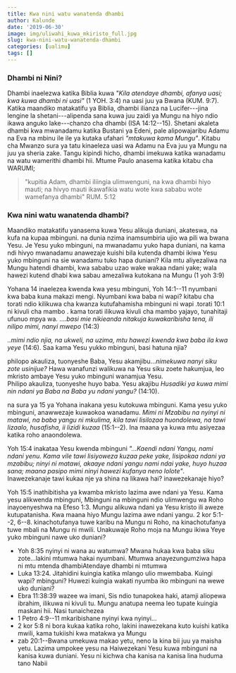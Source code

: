 ```yaml
---
title: Kwa nini watu wanatenda dhambi
author: Kalunde
date: '2019-06-30'
image: img/uliwahi_kuwa_mkiristo_full.jpg
slug: kwa-nini-watu-wanatenda-dhambi
categories: [ualimu]
tags: []
---
```


### Dhambi ni Nini?
Dhambi inaelezwa katika Biblia kuwa *"Kila atendaye dhambi, afanya uasi; kwa kuwa dhambi ni uasi"* (1 YOH. 3:4) na uasi juu ya Bwana (KUM. 9:7). Katika maandiko matakatifu ya Biblia, dhambi ilianza na Lucifer---jina lengine la shetani---alipenda sana kuwa juu zaidi ya Mungu na hiyo ndio ikawa anguko lake---chanzo cha dhambi (ISA 14:12--15). Shetani akaleta dhambi kwa mwanadamu katika Bustani ya Edeni, pale alipowajaribu Adamu na Eva na mbinu ile ile ya kutaka ufahari *"mtakuwa kama Mungu"*. Kitabu cha Mwanzo sura ya tatu kinaeleza uasi wa Adamu na Eva juu ya Mungu na juu ya sheria zake. Tangu kipindi hicho, dhambi imekuwa katika wanadamu na watu wamerithi dhambi hii. Mtume Paulo anasema katika kitabu cha WARUMI; 

> "kupitia Adam, dhambi iliingia ulimwenguni, na kwa dhambi hiyo mauti; na hivyo mauti ikawafikia watu wote kwa sababu wote wamefanya dhambi"
> RUM. 5:12


### Kwa nini  watu wanatenda dhambi?

Maandiko matakatifu yanasema kuwa Yesu alikuja duniani, akateswa, na kufa na kupaa mbinguni. na dunia nzima inamsumbiria ujio wa pili wa bwana Yesu. Je Yesu yuko mbinguni, na mwanadamu yuko hapa duniani, na kama ndi hivyo mwanadamu anawezaje kuishi bila kutenda dhambi ikiwa Yesu yuko mbinguni na sie wanadamu tuko hapa duniani? Kila mtu aliyezaliwa na Mungu hatendi dhambi, kwa sababu uzao wake wakaa ndani yake; wala hawezi kutend dhabi kwa sabau amezaliwa kutokana na Mungu (1 yoh 3:9)


Yohana 14 inaelezea kwenda kwa yesu mbinguni, Yoh 14:1--11
nyumbani kwa baba kuna makazi mengi. Nyumbani kwa baba ni wapi? kitabu cha torati ndio kilikuwa cha kwanza kutufahamisha mbinguni ni wapi .torati 10:1 ni kivuli cha mambo . kama torati ilikuwa kivuli cha mambo yajayo, tunahitaji ufunuo mpya wa. ....*basi mie nikieanda nitakuja kuwakaribisha tena, ili nilipo mimi, nanyi mwepo* (14:3)

*..mimi ndio njia, na ukweli, na uzima, mtu hawezi kwenda kwa baba ila kwa yeye* (14:6). Saa kama Yesu yukko mbinguni, basi hatuna njia?

philopo akauliza, tuonyeshe Baba, Yesu akamjibu...*nimekuwa nanyi siku zote usinijue?* Hawa wanafunzi walikuwa na Yesu siku zoete hakumjua, leo mkristo ambaye Yesu yuko mbinguni wanamjua Yesu.  
Philipo akauliza, tuonyeshe huyo baba. Yesu akajibu *Husadiki ya kuwa mimi nin ndani ya Baba na Baba yu ndani yangu?* (14:10). 


na sura ya 15 ya Yohana inakana yesu kutokuwa mbinguni. Kama yesu yuko mbinguni, anawwezaje kuwaokoa wanadamu. *Mimi ni Mzabibu na nyinyi ni matawi, na baba yangu ni mkulima, kila tawi lisilozaa huondolewa, na tawi lizaalo, husafisha, ii lizidi kuzaa* (15:1--2). Ina maana ya kuwa mtu asiyezaa katika roho anaondolewa. 

Yoh 15:4 inakataa Yesu kwenda mbinguni *"...Kaendi ndani Yangu, nami ndani yenu. Kama vile tawi lisiyoweza kuzaa peke yake, lisipokaa ndani ya mzabibu; ninyi ni matawi, akaaye ndani yangu nami ndai yake, huyo huzaa sana; maana pasipo mimi ninyi hawezi kufanya neno lolote"*. Inawezekanaje tawi kukaa nje ya shina na likawa hai? inawezekanaje hiyo? 

Yoh 15:5 inathibitisha ya kwamba mkristo lazima awe ndani ya Yesu. Kama yesu alikwenda mbinguni, Mbinguni na mbinguni ndio ulimwengu wa Roho inayoenyeshwa na Efeso 1:3. Mungu alikuwa ndani ya Yesu kristo ili aweze kutupatanisha. Kwa maana hiyo Mungu lazima awe ndani yangu. 2 kor 5:1--2, 6--8. kinachotufanya tuwe karibu na Mungu ni Roho, na kinachotufanya tuwe mbali na Mungu ni mwili. Unakuwaje Roho moja na Mungu ikiwa Yeye yuko mbinguni nawe uko duniani? 


+ Yoh 8:35 nyinyi ni wana au watumwa? Mwana hukaa kwa baba siku zote...lakini mtumwa hakai nyumbani. Mtumwa anayezungumziwa hapa ni mtu mtenda dhambiAtendaye dhambi ni mtumwa
+ Luka 13:24. Jitahidini kuingia katika mlango ulio mwembaba. Kuingi wapi? mbinguni? Huwezi kuingia wakati nyumba iko mbinguni na wewe uko duniani?
+ Ebra 11:38:39 wazee wa imani, Sis ndio tunapokea haki, atamji aliopewa ibrahim, ilikuwa ni kivuli tu. Mungu anatupa neema leo tupate kuingia maskani hii. Nasi tunaichezea
+ 1 Petro 4:9--11 mkaribishane nyinyi kwa nyinyi...
+ 2 kor 5:8 ni bora kukaa katika roho, lakini inawezekana kuto kuishi katika mwili, kama tukiishi kwa matakwa ya Mungu
+ zab 20:1--Bwana umekuwa makao yetu, neno la kina bii juu ya maisha yetu. Lazima umpokee yesu na 
Haiwezekani Yesu kuwa mbinguni na kanisa kuwa duniani. Yesu ni kichwa cha kanisa na kanisa lina huduma tano Nabii

